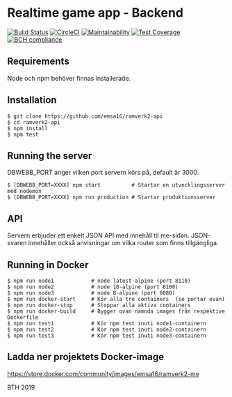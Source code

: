 # Realtime game app - Backend

[![Build Status](https://travis-ci.org/emsa16/ramverk2-api.svg?branch=master)](https://travis-ci.org/emsa16/ramverk2-api)
[![CircleCI](https://circleci.com/gh/emsa16/ramverk2-api.svg?style=svg)](https://circleci.com/gh/emsa16/ramverk2-api)
[![Maintainability](https://api.codeclimate.com/v1/badges/05c9f378777ee2bf5a75/maintainability)](https://codeclimate.com/github/emsa16/ramverk2-api/maintainability)
[![Test Coverage](https://api.codeclimate.com/v1/badges/05c9f378777ee2bf5a75/test_coverage)](https://codeclimate.com/github/emsa16/ramverk2-api/test_coverage)
[![BCH compliance](https://bettercodehub.com/edge/badge/emsa16/ramverk2-api?branch=master)](https://bettercodehub.com/results/emsa16/ramverk2-api)

## Requirements
Node och npm behöver finnas installerade.

## Installation

    $ git clone https://github.com/emsa16/ramverk2-api
    $ cd ramverk2-api
    $ npm install
    $ npm test

## Running the server
DBWEBB_PORT anger vilken port servern körs på, default är 3000.

    $ [DBWEBB_PORT=XXXX] npm start          # Startar en utvecklingsserver med nodemon
    $ [DBWEBB_PORT=XXXX] npm run production # Startar produktionsserver

## API
Servern erbjuder ett enkelt JSON API med innehåll til me-sidan. JSON-svaren innehåller också anvisningar om vilka router som finns tillgängliga.

## Running in Docker

    $ npm run node1            # node latest-alpine (port 8110)
    $ npm run node2            # node 10-alpine (port 8100)
    $ npm run node3            # node 8-alpine (port 8080)
    $ npm run docker-start     # Kör alla tre containers  (se portar ovan)
    $ npm run docker-stop      # Stoppar alla aktiva containers
    $ npm run docker-build     # Bygger ovan nämnda images från respektive Dockerfile
    $ npm run test1            # Kör npm test inuti node1-containern
    $ npm run test2            # Kör npm test inuti node2-containern
    $ npm run test3            # Kör npm test inuti node3-containern

## Ladda ner projektets Docker-image
https://store.docker.com/community/images/emsa16/ramverk2-me

BTH 2019
